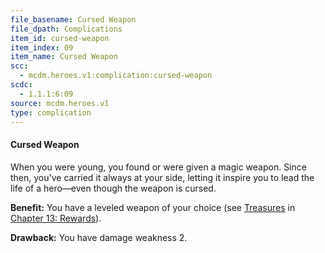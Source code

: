 ```yaml
---
file_basename: Cursed Weapon
file_dpath: Complications
item_id: cursed-weapon
item_index: 09
item_name: Cursed Weapon
scc:
  - mcdm.heroes.v1:complication:cursed-weapon
scdc:
  - 1.1.1:6:09
source: mcdm.heroes.v1
type: complication
---
```


#### Cursed Weapon

When you were young, you found or were given a magic weapon. Since then, you've carried it always at your side, letting it inspire you to lead the life of a hero—even though the weapon is cursed.

**Benefit:** You have a leveled weapon of your choice (see [Treasures](#page-327-2) in [Chapter 13: Rewards](#page-327-1)).

**Drawback:** You have damage weakness 2.
